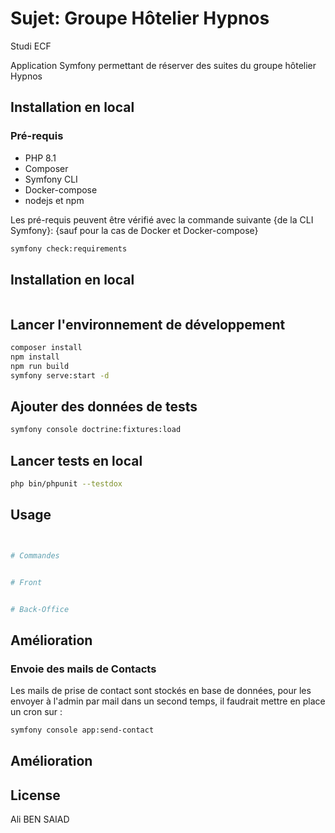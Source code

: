 # Sujet: Groupe Hôtelier Hypnos
Studi ECF

Application Symfony permettant de réserver des suites du groupe hôtelier Hypnos

## Installation en local

### Pré-requis
* PHP 8.1
* Composer
* Symfony CLI
* Docker-compose
* nodejs et npm

Les pré-requis peuvent être vérifié avec la commande suivante {de la CLI Symfony}: {sauf pour la cas de Docker et Docker-compose}
```bash
symfony check:requirements
```
## Installation en local

```bash

```

## Lancer l'environnement de développement

```bash
composer install
npm install
npm run build
symfony serve:start -d

```

## Ajouter des données de tests
```bash
symfony console doctrine:fixtures:load
```

## Lancer tests en local
```bash
php bin/phpunit --testdox
```

## Usage

```python


# Commandes


# Front


# Back-Office

```
## Amélioration

### Envoie des mails de Contacts

Les mails de prise de contact sont stockés en base de données, pour les envoyer à l'admin par mail 
dans un second temps, il faudrait mettre en place un cron sur :
```bash
symfony console app:send-contact
```

## Amélioration


## License
Ali BEN SAIAD